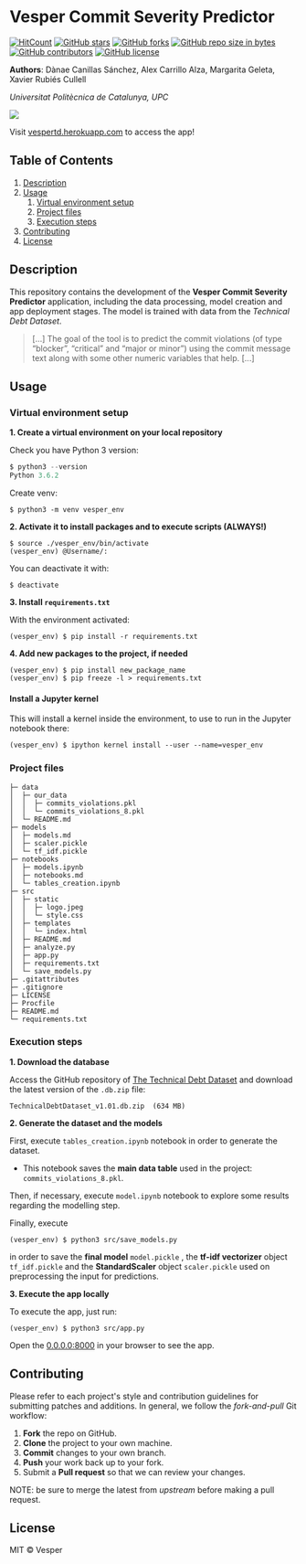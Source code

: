 # Vesper Commit Severity Predictor

[![HitCount](http://hits.dwyl.io/margaritageleta/vesper-tech-debt.svg)](http://hits.dwyl.io/margaritageleta/vesper-tech-debt)  [![GitHub stars](https://img.shields.io/github/stars/margaritageleta/vesper-tech-debt.svg)](https://GitHub.com/margaritageleta/vesper-tech-debt/stargazers/)  [![GitHub forks](https://img.shields.io/github/forks/margaritageleta/vesper-tech-debt.svg)](https://GitHub.com/margaritageleta/vesper-tech-debt/network/)  [![GitHub repo size in bytes](https://img.shields.io/github/repo-size/margaritageleta/vesper-tech-debt.svg)](https://github.com/margaritageleta/vesper-tech-debt)  [![GitHub contributors](https://img.shields.io/github/contributors/margaritageleta/vesper-tech-debt.svg)](https://GitHub.com/margaritageleta/vesper-tech-debt/graphs/contributors/)  [![GitHub license](https://img.shields.io/github/license/margaritageleta/vesper-tech-debt.svg)](https://github.com/margaritageleta/vesper-tech-debt/blob/master/LICENSE)



**Authors**: Dànae Canillas Sánchez, Alex Carrillo Alza, Margarita Geleta, Xavier Rubiés Cullell

*Universitat Politècnica de Catalunya, UPC*

![](https://i.imgur.com/aKAerNT.png)

Visit [vespertd.herokuapp.com](https://vespertd.herokuapp.com/) to access the app!



## Table of Contents

1. [Description](#description)
2. [Usage](#usage)
   1. [Virtual environment setup](#Virtual-environment-setup)
   2. [Project files](#Project-files)
   3. [Execution steps](#Execution-steps)
3. [Contributing](#Contributing)
4. [License](#License)



## Description

This repository contains the development of the **Vesper Commit Severity Predictor** application, including the data processing, model creation and app deployment stages. The model is trained with data from the *Technical Debt Dataset*.

> […] The goal of the tool is to predict the commit violations (of type “blocker”, “critical” and “major or minor”) using the commit message text along with some other numeric variables that help. [...]



## Usage

### Virtual environment setup

**1. Create a virtual environment on your local repository**

Check you have Python 3 version:

```py
$ python3 --version
Python 3.6.2
```

Create venv:

```
$ python3 -m venv vesper_env
```



**2. Activate it to install packages and to execute scripts (ALWAYS!)**

```
$ source ./vesper_env/bin/activate
(vesper_env) @Username/:
```

You can deactivate it with:

```
$ deactivate
```



**3. Install `requirements.txt`**

With the environment activated:

```
(vesper_env) $ pip install -r requirements.txt 
```



**4. Add new packages to the project, if needed**

```
(vesper_env) $ pip install new_package_name
(vesper_env) $ pip freeze -l > requirements.txt 
```



#### Install a Jupyter kernel

This will install a kernel inside the environment, to use to run in the Jupyter notebook there:

```
(vesper_env) $ ipython kernel install --user --name=vesper_env
```



### Project files

```
├─ data
│  ├─ our_data
│  │  ├─ commits_violations.pkl
│  │  └─ commits_violations_8.pkl
│  └─ README.md
├─ models
│  ├─ models.md
│  ├─ scaler.pickle
│  └─ tf_idf.pickle
├─ notebooks
│  ├─ models.ipynb
│  ├─ notebooks.md
│  └─ tables_creation.ipynb
├─ src
│  ├─ static
│  │  ├─ logo.jpeg
│  │  └─ style.css
│  ├─ templates
│  │  └─ index.html
│  ├─ README.md
│  ├─ analyze.py
│  ├─ app.py
│  ├─ requirements.txt
│  └─ save_models.py
├─ .gitattributes
├─ .gitignore
├─ LICENSE
├─ Procfile
├─ README.md
└─ requirements.txt
```



### Execution steps

**1. Download the database**

Access the GitHub repository of [The Technical Debt Dataset](https://github.com/clowee/The-Technical-Debt-Dataset) and download the latest version of the `.db.zip`  file:

```
TechnicalDebtDataset_v1.01.db.zip  (634 MB)
```



**2. Generate the dataset and the models**

First, execute `tables_creation.ipynb` notebook in order to generate the dataset.

- This notebook saves the **main data table** used in the project: `commits_violations_8.pkl`.

Then, if necessary, execute `model.ipynb` notebook to explore some results regarding the modelling step.

Finally, execute

```
(vesper_env) $ python3 src/save_models.py
```

in order to save the **final model** `model.pickle` ,  the **tf-idf vectorizer** object `tf_idf.pickle` and the **StandardScaler** object `scaler.pickle` used on preprocessing the input for predictions.



**3. Execute the app locally**

To execute the app, just run:
```
(vesper_env) $ python3 src/app.py
```
Open the [0.0.0.0:8000](0.0.0.0:8000) in your browser to see the app.




## Contributing
Please refer to each project's style and contribution guidelines for submitting patches and additions. In general,  we follow the *fork-and-pull* Git workflow:

1. **Fork** the repo on GitHub.
2. **Clone** the project to your own machine.
3. **Commit** changes to your own branch.
4. **Push** your work back up to your fork.
5. Submit a **Pull request** so that we can review your changes.

NOTE: be sure to merge the latest from *upstream* before making a pull request.



## License
MIT © Vesper
